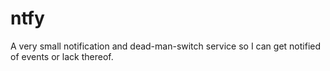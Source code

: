 # ntfy
A very small notification and dead-man-switch service so I can get notified of events or lack thereof.
